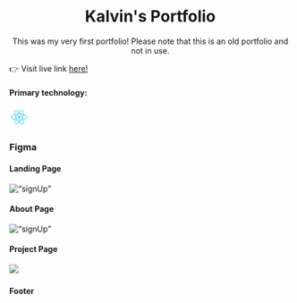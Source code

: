 <div align="center">

# Kalvin's Portfolio

This was my very first portfolio!
Please note that this is an old portfolio and not in use.

</div>

👉 Visit live link [here!](https://kalvintangv1.netlify.app/)


#### Primary technology:

<img align="auto" alt="React" width="7%" src="https://raw.githubusercontent.com/github/explore/80688e429a7d4ef2fca1e82350fe8e3517d3494d/topics/react/react.png" />

### Figma

#### Landing Page

<img src="https://i.imgur.com/stOu3Tj.jpg" alt=“signUp” width="90%">

#### About Page

<img src="https://i.imgur.com/UW4tGjr.jpg" alt=“signUp” width="90%">

#### Project Page

<img src="https://i.imgur.com/CogevPu.jpg">

#### Footer
